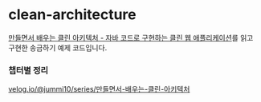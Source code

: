# clean-architecture

[만들면서 배우는 클린 아키텍처 - 자바 코드로 구현하는 클린 웹 애플리케이션](http://www.kyobobook.co.kr/product/detailViewKor.laf?mallGb=KOR&ejkGb=KOR&linkClass=&barcode=9791158392758)를
읽고 구현한 송금하기 예제 코드입니다.

### 챕터별 정리

[velog.io/@jummi10/series/만들면서-배우는-클린-아키텍처](https://velog.io/@jummi10/series/%EB%A7%8C%EB%93%A4%EB%A9%B4%EC%84%9C-%EB%B0%B0%EC%9A%B0%EB%8A%94-%ED%81%B4%EB%A6%B0-%EC%95%84%ED%82%A4%ED%85%8D%EC%B2%98)

